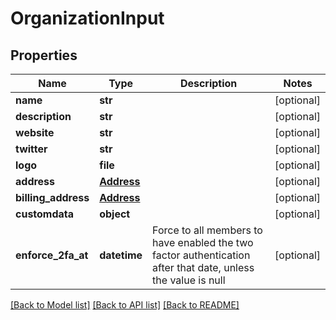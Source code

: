 # OrganizationInput


## Properties
Name | Type | Description | Notes
------------ | ------------- | ------------- | -------------
**name** | **str** |  | [optional] 
**description** | **str** |  | [optional] 
**website** | **str** |  | [optional] 
**twitter** | **str** |  | [optional] 
**logo** | **file** |  | [optional] 
**address** | [**Address**](Address.md) |  | [optional] 
**billing_address** | [**Address**](Address.md) |  | [optional] 
**customdata** | **object** |  | [optional] 
**enforce_2fa_at** | **datetime** | Force to all members to have enabled the two factor authentication after that date, unless the value is null | [optional] 

[[Back to Model list]](../README.md#documentation-for-models) [[Back to API list]](../README.md#documentation-for-api-endpoints) [[Back to README]](../README.md)


